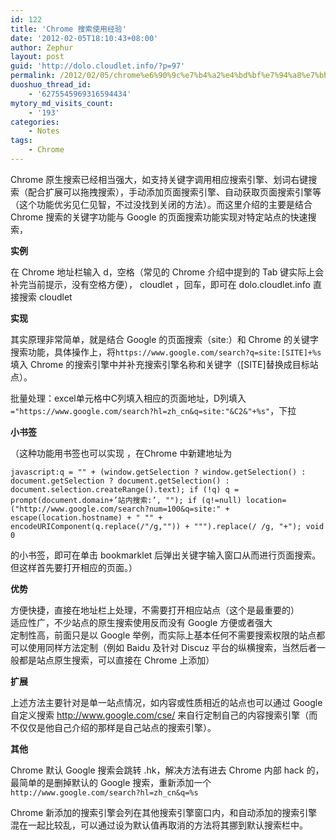 ```yaml
---
id: 122
title: 'Chrome 搜索使用经验'
date: '2012-02-05T18:10:43+08:00'
author: Zephur
layout: post
guid: 'http://dolo.cloudlet.info/?p=97'
permalink: /2012/02/05/chrome%e6%90%9c%e7%b4%a2%e4%bd%bf%e7%94%a8%e7%bb%8f%e9%aa%8c/
duoshuo_thread_id:
    - '6275545969316594434'
mytory_md_visits_count:
    - '193'
categories:
    - Notes
tags:
    - Chrome
---
```


Chrome 原生搜索已经相当强大，如支持关键字调用相应搜索引擎、划词右键搜索（配合扩展可以拖拽搜索），手动添加页面搜索引擎、自动获取页面搜索引擎等（这个功能优劣见仁见智，不过没找到关闭的方法）。而这里介绍的主要是结合 Chrome 搜索的关键字功能与 Google 的页面搜索功能实现对特定站点的快速搜索，

<!--more-->

**实例**

在 Chrome 地址栏输入 d，空格（常见的 Chrome 介绍中提到的 Tab 键实际上会补完当前提示，没有空格方便）， cloudlet ，回车，即可在 dolo.cloudlet.info 直接搜索 cloudlet

**实现**

其实原理非常简单，就是结合 Google 的页面搜索（site:）和 Chrome 的关键字搜索功能，具体操作上，将`https://www.google.com/search?q=site:[SITE]+%s`填入 Chrome 的搜索引擎中并补充搜索引擎名称和关键字（\[SITE\]替换成目标站点）。

批量处理：excel单元格中C列填入相应的页面地址，D列填入  
`="https://www.google.com/search?hl=zh_cn&q=site:"&C2&"+%s"`，下拉

**小书签**

（这种功能用书签也可以实现 ，在Chrome 中新建地址为

```
javascript:q = "" + (window.getSelection ? window.getSelection() : document.getSelection ? document.getSelection() : document.selection.createRange().text); if (!q) q = prompt(document.domain+’站内搜索:’, ""); if (q!=null) location=("http://www.google.com/search?num=100&q=site:" + escape(location.hostname) + " "" + encodeURIComponent(q.replace(/"/g,"")) + """).replace(/ /g, "+"); void 0

```

的小书签，即可在单击 bookmarklet 后弹出关键字输入窗口从而进行页面搜索。 但这样首先要打开相应的页面。）

**优势**

方便快捷，直接在地址栏上处理，不需要打开相应站点（这个是最重要的）  
适应性广，不少站点的原生搜索使用反而没有 Google 方便或者强大  
定制性高，前面只是以 Google 举例，而实际上基本任何不需要搜索权限的站点都可以使用同样方法定制（例如 Baidu 及针对 Discuz 平台的纵横搜索，当然后者一般都是站点原生搜索，可以直接在 Chrome 上添加）

**扩展**

上述方法主要针对是单一站点情况，如内容或性质相近的站点也可以通过 Google 自定义搜索 <http://www.google.com/cse/> 来自行定制自己的内容搜索引擎（而不仅仅是他自己介绍的那样是自己站点的搜索引擎）。

**其他**

Chrome 默认 Google 搜索会跳转 .hk，解决方法有进去 Chrome 内部 hack 的，最简单的是删掉默认的 Google 搜索，重新添加一个 `http://www.google.com/search?hl=zh_cn&q=%s`

Chrome 新添加的搜索引擎会列在其他搜索引擎窗口内，和自动添加的搜索引擎混在一起比较乱，可以通过设为默认值再取消的方法将其挪到默认搜索栏中。